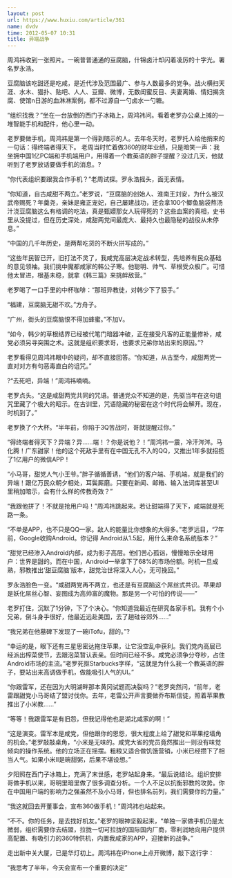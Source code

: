 ```yaml
---
layout: post
url: https://www.huxiu.com/article/361
name: dvdv
time: 2012-05-07 10:31
title: 异端战争
---
```

周鸿祎收到一张照片。一碗普普通通的豆腐脑，什锦卤汁却闪着凌厉的十字光。署名罗永浩。

豆腐脑该吃甜还是吃咸，是近代涉及范围最广、参与人数最多的党争。战火横扫天涯、水木、猫扑、贴吧、人人、豆瓣、微博，无数闺蜜反目、夫妻离婚、情妇揭贪腐、使馆n日游的血淋淋案例，都不过源自一勺卤水一勺糖。

“组织找我？”坐在一台放倒的西门子冰箱上，周鸿祎问。看着老罗办公桌上摊的一堆智能手机和配件，他心里一动。

老罗要做手机，周鸿祎是第一个得到暗示的人。去年冬天时，老罗托人给他捎来的一句话：得终端者得天下。 老周当时忙着做360的财年业绩，只是暗笑一声：我坐拥中国1亿PC端和手机端用户，用得着一个教英语的胖子提醒？没过几天，他就听到了老罗放话要做手机的消息。?

“你代表组织要跟我合作手机？”老周试探。罗永浩摇头，面无表情。

“你知道，自古咸甜不两立。”老罗说，“豆腐脑的创始人、淮南王刘安，为什么被汉武帝赐死？年羹尧，亲妹是雍正宠妃，自己屡建战功，还会拿100个鲫鱼脑袋熬汤汁浇豆腐脑这么有格调的吃法，真是甄嬛那女人玩得死的？这些血案的真相，史书里从没提过，但在历史深处，咸甜两党间最庞大、最持久也最隐秘的战役从未停息。”

“中国的几千年历史，是两帮吃货的不断火拼写成的。”

“这些年民智已开，旧打法不灵了，我咸党高层决定战术转型，先培养有民众基础的意见领袖。我们挑中魔都咸家的韩公子寒。他聪明、帅气、草根受众极广。可惜他太冒进，根基未稳，就拿《韩三篇》来挑衅敌营。”

老罗喝了一口手里的中杯咖啡：“那班异教徒，对韩少下了狠手。”

“福建，豆腐脑无甜不欢。”方舟子。

“广州，街头的豆腐脑恨不得加蜂蜜。”不加V。

“如今，韩少的草根结界已经被代笔门暗器冲破，正在接受凡客的正能量修补，咸党必须另寻突围之术。这就是组织要求哥，也要求兄弟你站出来的原因。”?

老罗看得见周鸿祎眼中的疑问，却不直接回答。“你知道，从古至今，咸甜两党一直对对方有句恶毒直白的诅咒。”

?“去死吧，异端！”周鸿祎喃喃。

老罗点头。“这是咸甜两党共同的咒语。普通党众不知道的是，先驱当年在这句诅咒里藏了个极大的昭示。在古训里，咒语隐藏的秘密在这个时代将会解开。现在，时机到了。”

老罗换了个大杯。“半年前，你陷于3Q苦战时，哥就提醒过你。”

“得终端者得天下？异端？异……端！？你是说他？！”周鸿祎一震，冷汗涔涔。马化腾！广东甜家！他的这个死敌手里有在中国无孔不入的QQ，又推出1年多就招揽了1亿用户的微信APP！

“小马哥，甜党人气小王爷。”胖子循循善诱，“他们的客户端、手机端，就是我们的异端！跟亿万民众朝夕相处，耳鬓厮磨。只要在新闻、邮箱、输入法词库甚至UI里稍加暗示，会有什么样的传教奇效？”

“我跟他拼了！不就是抢用户吗！”周鸿祎跳起来。若让甜端得了天下，咸端就是死路一条。

“不单是APP，也不只是QQ一家。敌人的能量比你想象的大得多。”老罗远目，“7年前，Google收购Android。你记得 Android从1.5起，用什么来命名系统版本？”

“甜党已经渗入Android内部，成为影子高层。他们苦心孤诣，慢慢暗示全球用户：世界是甜的。而在中国，Android一举拿下了68%的市场份额。时机一旦成熟，邪教推出‘甜豆腐脑’版本，甜党治世将深入人心，无可挽回。”

罗永浩脸色一变。“咸甜两党再不两立，也还是有豆腐脑这个屌丝式共识。苹果却是妖化屌丝心智、妄图成为高帅富的魔物。那是另一个可怕的传说——”

老罗打住，沉默了1分钟，下了个决心。“你知道我最近在研究各家手机。我有个小兄弟，倒斗身手很好，他最近远赴美国，去了趟硅谷郊外……”

“我兄弟在他墓碑下发现了一碗iTofu，甜的。”?

“幸运的是，眼下还有三星思密达拖住苹果，让它没空乱中获利。我们党内高层已经派出榨菜使节，去跟泡菜暂认表亲。但时间已经不多。咸党必须争分夺秒，占住Android市场的主流。”老罗死抠Starbucks字样，“这就是为什么我一个教英语的胖子，要站出来高调做手机，做能吸引人气的UI。”

“你跟雷军，还在因为大明湖畔那本黄冈试题而决裂吗？”老罗突然问，“前年，老雷跟甜党小马哥结了盟讨伐你。去年，老雷公开声言要做乔布斯信徒，照着苹果教推出了小米教……”

“等等！我跟雷军是有旧怨，但我记得他也是湖北咸家的啊！”

“这是演变。雷军本是咸党，但他跟你的恩怨，很大程度上给了甜党和苹果挖墙角的机会。”老罗敲敲桌角，“小米是无味的。咸党大省的党员竟然推出一则没有味觉倾向的操作系统。他的立场正在摇摆。粗粮又适合做饥饿营销，小米已经攒下了相当人气。如果小米II是碗甜粥，后果不堪设想。”

夕阳照在西门子冰箱上，充满了末世感，老罗站起身来。“最后说结论。组织安排哥做手机以来，哥明里暗里做了很多调查分析。一个人不足以抗衡邪教的攻势。你在中国用户端的影响力之强虽然不及小马哥，但也排名前列，我们需要你的力量。”

“我这就回去开董事会，宣布360做手机！”周鸿祎也站起来。

“不不。你的任务，是去找好机友。”老罗的眼神坚毅起来，“单独一家做手机仍是太微弱，组织需要你去结盟，拉拢一切可拉拢的国际国内厂商，零利润地向用户提供高配置、有吸引力的360特供机，内置我咸家的APP，迎接新的战争。”

走出新中关大厦，已是华灯初上。周鸿祎在iPhone上点开微博，敲下这行字：

“我思考了半年，今天会宣布一个重要的决定”

